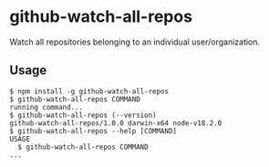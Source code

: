 # github-watch-all-repos
Watch all repositories belonging to an individual user/organization.

## Usage

<!-- usage -->
```sh-session
$ npm install -g github-watch-all-repos
$ github-watch-all-repos COMMAND
running command...
$ github-watch-all-repos (--version)
github-watch-all-repos/1.0.0 darwin-x64 node-v18.2.0
$ github-watch-all-repos --help [COMMAND]
USAGE
  $ github-watch-all-repos COMMAND
...
```
<!-- usagestop -->
